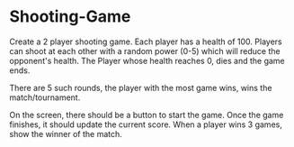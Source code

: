 # Shooting-Game
Create a 2 player shooting game.
Each player has a health of 100.
Players can shoot at each other with a random power (0-5) which will reduce the opponent's health.
The Player whose health reaches 0, dies and the game ends.

There are 5 such rounds, the player with the most game wins, wins the match/tournament.

On the screen, there should be a button to start the game.
Once the game finishes, it should update the current score.
When a player wins 3 games, show the winner of the match.
